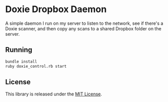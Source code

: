 # Doxie Dropbox Daemon

A simple daemon I run on my server to listen to the network, see if there's a Doxie scanner, and then copy any scans to a shared Dropbox folder on the server.

## Running

```sh
bundle install
ruby doxie_control.rb start
```

## License

This library is released under the [MIT License](LICENSE).
